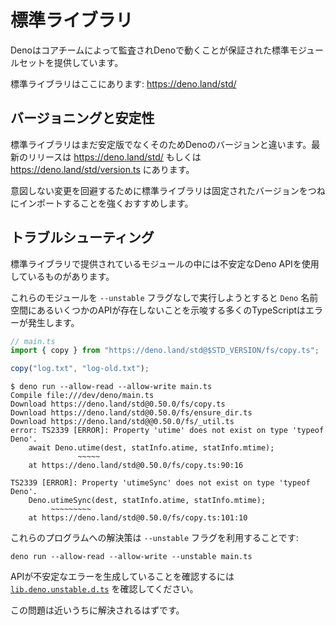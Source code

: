 <!-- # Standard library -->
# 標準ライブラリ

<!--
Deno provides a set of standard modules that are audited by the core team and
are guaranteed to work with Deno.
-->
Denoはコアチームによって監査されDenoで動くことが保証された標準モジュールセットを提供しています。

<!-- Standard library is available at: https://deno.land/std/ -->
標準ライブラリはここにあります: https://deno.land/std/

<!-- ## Versioning and stability -->
## バージョニングと安定性

<!--
Standard library is not yet stable and therefore it is versioned differently
than Deno. For latest release consult https://deno.land/std/ or
https://deno.land/std/version.ts.
-->
標準ライブラリはまだ安定版でなくそのためDenoのバージョンと違います。最新のリリースは https://deno.land/std/ もしくは https://deno.land/std/version.ts にあります。

<!--
We strongly suggest to always use imports with pinned version of standard
library to avoid unintended changes.
-->
意図しない変更を回避するために標準ライブラリは固定されたバージョンをつねにインポートすることを強くおすすめします。

<!-- ## Troubleshooting -->
## トラブルシューティング

<!-- Some of the modules provided in standard library use unstable Deno APIs. -->
標準ライブラリで提供されているモジュールの中には不安定なDeno APIを使用しているものがあります。

<!--
Trying to run such modules without `--unstable` CLI flag ends up with a lot of
TypeScript errors suggesting that some APIs on `Deno` namespace do not exist:
-->
これらのモジュールを `--unstable` フラグなしで実行しようとすると `Deno` 名前空間にあるいくつかのAPIが存在しないことを示唆する多くのTypeScriptはエラーが発生します。

```typescript
// main.ts
import { copy } from "https://deno.land/std@$STD_VERSION/fs/copy.ts";

copy("log.txt", "log-old.txt");
```

```shell
$ deno run --allow-read --allow-write main.ts
Compile file:///dev/deno/main.ts
Download https://deno.land/std@0.50.0/fs/copy.ts
Download https://deno.land/std@0.50.0/fs/ensure_dir.ts
Download https://deno.land/std@@0.50.0/fs/_util.ts
error: TS2339 [ERROR]: Property 'utime' does not exist on type 'typeof Deno'.
    await Deno.utime(dest, statInfo.atime, statInfo.mtime);
               ~~~~~
    at https://deno.land/std@0.50.0/fs/copy.ts:90:16

TS2339 [ERROR]: Property 'utimeSync' does not exist on type 'typeof Deno'.
    Deno.utimeSync(dest, statInfo.atime, statInfo.mtime);
         ~~~~~~~~~
    at https://deno.land/std@0.50.0/fs/copy.ts:101:10
```

<!-- Solution to that problem requires adding `--unstable` flag: -->
これらのプログラムへの解決策は `--unstable` フラグを利用することです:

```shell
deno run --allow-read --allow-write --unstable main.ts
```

<!--
To make sure that API producing error is unstable check
[`lib.deno.unstable.d.ts`](https://github.com/denoland/deno/blob/master/cli/js/lib.deno.unstable.d.ts)
declaration.
-->
APIが不安定なエラーを生成していることを確認するには [`lib.deno.unstable.d.ts`](https://github.com/denoland/deno/blob/master/cli/js/lib.deno.unstable.d.ts) を確認してください。

<!--
This problem should be fixed in the near future.
-->
この問題は近いうちに解決されるはずです。
